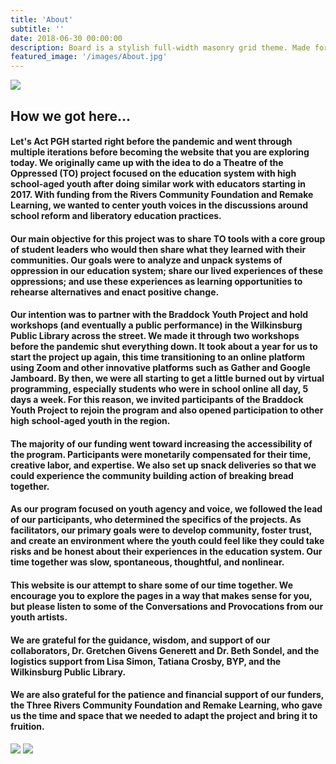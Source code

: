 ```yaml
---
title: 'About'
subtitle: ''
date: 2018-06-30 00:00:00
description: Board is a stylish full-width masonry grid theme. Made for designers, artists, photographers and developers to show off their best work.
featured_image: '/images/About.jpg'
---
```


![](/Lets-s-Act.github.io/images/About.jpg)

## How we got here...

#### Let's Act PGH started right before the pandemic and went through multiple iterations before becoming the website that you are exploring today. We originally came up with the idea to do a Theatre of the Oppressed (TO) project focused on the education system with high school-aged youth after doing similar work with educators starting in 2017. With funding from the Rivers Community Foundation and Remake Learning, we wanted to center youth voices in the discussions around school reform and liberatory education practices.
#### Our main objective for this project was to share TO tools with a core group of student leaders who would then share what they learned with their communities. Our goals were to analyze and unpack systems of oppression in our education system; share our lived experiences of these oppressions; and use these experiences as learning opportunities to rehearse alternatives and enact positive change.
#### Our intention was to partner with the Braddock Youth Project and hold workshops (and eventually a public performance) in the Wilkinsburg Public Library across the street. We made it through two workshops before the pandemic shut everything down. It took about a year for us to start the project up again, this time transitioning to an online platform using Zoom and other innovative platforms such as Gather and Google Jamboard. By then, we were all starting to get a little burned out by virtual programming, especially students who were in school online all day, 5 days a week. For this reason, we invited participants of the Braddock Youth Project to rejoin the program and also opened participation to other high school-aged youth in the region.
#### The majority of our funding went toward increasing the accessibility of the program. Participants were monetarily compensated for their time, creative labor, and expertise. We also set up snack deliveries so that we could experience the community building action of breaking bread together.
#### As our program focused on youth agency and voice, we followed the lead of our participants, who determined the specifics of the projects. As facilitators, our primary goals were to develop community, foster trust, and create an environment where the youth could feel like they could take risks and be honest about their experiences in the education system. Our time together was slow, spontaneous, thoughtful, and nonlinear.
#### This website is our attempt to share some of our time together. We encourage you to explore the pages in a way that makes sense for you, but please listen to some of the Conversations and Provocations from our youth artists.
#### We are grateful for the guidance, wisdom, and support of our collaborators, Dr. Gretchen Givens Generett and Dr. Beth Sondel, and the logistics support from Lisa Simon, Tatiana Crosby, BYP, and the Wilkinsburg Public Library.
#### We are also grateful for the patience and financial support of our funders, the Three Rivers Community Foundation and Remake Learning, who gave us the time and space that we needed to adapt the project and bring it to fruition.

<img src="/Lets-s-Act.github.io/images/TRCF.jpg">

<img src="/Lets-s-Act.github.io/images/Remake Learning.png">

